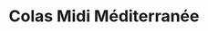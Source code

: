 ---
title: "Colas Midi Méditerranée"
url: /thuir/colas-midi-mediterranee/
shop: magasin de variétés
---